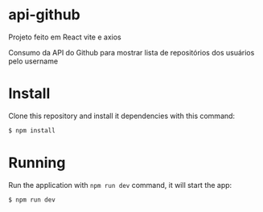 # api-github

 Projeto feito em React vite e axios


Consumo da API do Github para mostrar lista de repositórios dos usuários pelo username

# Install
Clone this repository and install it dependencies with this command: 
```sh
$ npm install
```

# Running
Run the application with `npm run dev` command, it will start the app:
```sh
$ npm run dev
